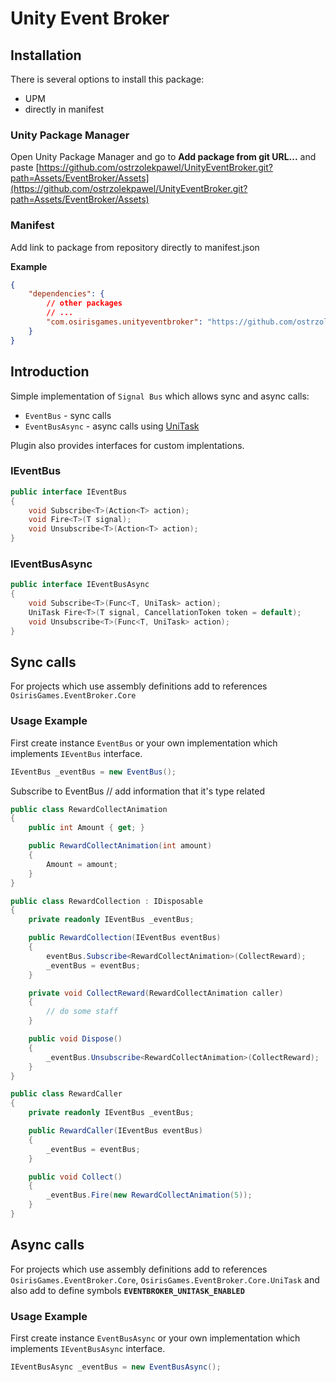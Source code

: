 # Unity Event Broker

## Installation

There is several options to install this package:
- UPM
- directly in manifest

### Unity Package Manager

Open Unity Package Manager and go to **Add package from git URL...** and paste [https://github.com/ostrzolekpawel/UnityEventBroker.git?path=Assets/EventBroker/Assets](https://github.com/ostrzolekpawel/UnityEventBroker.git?path=Assets/EventBroker/Assets)

### Manifest
Add link to package from repository directly to manifest.json

**Example**
```json
{
    "dependencies": {
        // other packages
        // ...
        "com.osirisgames.unityeventbroker": "https://github.com/ostrzolekpawel/UnityEventBroker.git?path=Assets/EventBroker/Assets"
    }
}
```

## Introduction

Simple implementation of `Signal Bus` which allows sync and async calls:
- `EventBus` - sync calls
- `EventBusAsync` - async calls using [UniTask](https://github.com/Cysharp/UniTask)

Plugin also provides interfaces for custom implentations.

### IEventBus

```cs
public interface IEventBus
{
    void Subscribe<T>(Action<T> action);
    void Fire<T>(T signal);
    void Unsubscribe<T>(Action<T> action);
}
```


### IEventBusAsync

```cs
public interface IEventBusAsync
{
    void Subscribe<T>(Func<T, UniTask> action);
    UniTask Fire<T>(T signal, CancellationToken token = default);
    void Unsubscribe<T>(Func<T, UniTask> action);
}
```

## Sync calls

For projects which use assembly definitions add to references `OsirisGames.EventBroker.Core`

### Usage Example

First create instance `EventBus` or your own implementation which implements `IEventBus` interface.

```cs
IEventBus _eventBus = new EventBus();
```

Subscribe to EventBus // add information that it's type related

```cs
public class RewardCollectAnimation
{
    public int Amount { get; }

    public RewardCollectAnimation(int amount)
    {
        Amount = amount;
    }
}

public class RewardCollection : IDisposable
{
    private readonly IEventBus _eventBus;

    public RewardCollection(IEventBus eventBus)
    {
        eventBus.Subscribe<RewardCollectAnimation>(CollectReward);
        _eventBus = eventBus;
    }

    private void CollectReward(RewardCollectAnimation caller)
    {
        // do some staff
    }

    public void Dispose()
    {
        _eventBus.Unsubscribe<RewardCollectAnimation>(CollectReward);
    }
}

public class RewardCaller
{
    private readonly IEventBus _eventBus;

    public RewardCaller(IEventBus eventBus)
    {
        _eventBus = eventBus;
    }

    public void Collect()
    {
        _eventBus.Fire(new RewardCollectAnimation(5));
    }
}

```

## Async calls

For projects which use assembly definitions add to references `OsirisGames.EventBroker.Core`, `OsirisGames.EventBroker.Core.UniTask`
and also add to define symbols **`EVENTBROKER_UNITASK_ENABLED`**

### Usage Example

First create instance `EventBusAsync` or your own implementation which implements `IEventBusAsync` interface.

```cs
IEventBusAsync _eventBus = new EventBusAsync();
```